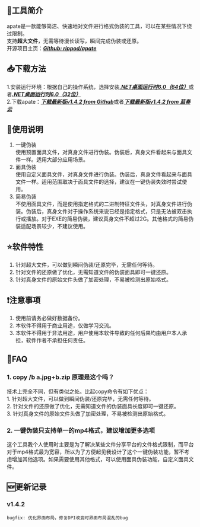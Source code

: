 ## 📑工具简介  
  apate是一款能够简洁、快速地对文件进行格式伪装的工具，可以在某些情况下绕过限制。  
  支持**超大文件**，无需等待漫长读写，瞬间完成伪装或还原。  
  开源项目主页：[**_Github: rippod/apate_**](https://github.com/rippod/apate)  
  
## 📥下载方法
  1.安装运行环境：根据自己的操作系统，选择安装[**_.NET桌面运行时6.0（64位）_**](https://dotnet.microsoft.com/zh-cn/download/dotnet/thank-you/runtime-desktop-6.0.16-windows-x64-installer)或者[**_.NET桌面运行时6.0（32位）_**](https://dotnet.microsoft.com/zh-cn/download/dotnet/thank-you/runtime-desktop-6.0.16-windows-x86-installer)  
  2.下载apate：[**_下载最新版v1.4.2 from Github_**](https://github.com/rippod/apate/releases/download/apate.v1.4.2/apate.v1.4.2.zip)或者[**_下载最新版v1.4.2 from 蓝奏云_**](https://wwve.lanzoup.com/iEaSU0ymznza)  
  
## 📗使用说明  
  1. 一键伪装  
  使用预置面具文件，对真身文件进行伪装。伪装后，真身文件看起来与面具文件一样。适用大部分应用场景。  
  2. 面具伪装  
  使用自定义面具文件，对真身文件进行伪装。伪装后，真身文件看起来与面具文件一样。适用范围取决于面具文件的选择，建议在一键伪装失效时尝试使用。  
  3. 简易伪装  
  不使用面具文件，而是使用指定格式的二进制特征文件头，对真身文件进行伪装。伪装后，真身文件对于操作系统来说已经是指定格式，只是无法被双击执行或播放。对于EXE的简易伪装，建议真身文件不超过2G。其他格式的简易伪装适配场景较少，不建议使用。  

## ⭐软件特性  
  1. 针对超大文件，可以做到瞬间伪装/还原完毕，无需任何等待。  
  2. 针对文件的还原做了优化，无需知道文件的伪装面具即可一键还原。  
  3. 针对真身文件的原始文件头做了加密处理，不易被检测出原始格式。  

## ❗注意事项  
  1. 使用前请务必做好数据备份。  
  2. 本软件不得用于商业用途，仅做学习交流。  
  3. 本软件不得用于非法用途，用户使用本软件导致的任何后果均由用户本人承担，软件作者不承担任何责任。  

## 🙋FAQ  
### 1. copy /b a.jpg+b.zip 原理是这个吗？  
  技术上完全不同，但有类似之处。比起copy命令有如下优点：  
    1. 针对超大文件，可以做到瞬间伪装/还原完毕，无需任何等待。  
    2. 针对文件的还原做了优化，无需知道文件的伪装面具长度即可一键还原。  
    3. 针对真身文件的原始文件头做了加密处理，不易被检测出原始格式。  
  
### 2. 一键伪装只支持单一的mp4格式，建议增加更多选项  
  这个工具我个人使用时主要是为了解决某些文件分享平台的文件格式限制，而平台对于mp4格式最为宽容，所以为了方便起见我设计了这个一键伪装功能，暂不考虑增加其他选项。如果需要使用其他格式，可以使用面具伪装功能，自定义面具文件。  

## 🆕更新记录  
  ### v1.4.2  
    bugfix: 优化界面布局，修复DPI改变时界面布局混乱的bug  
